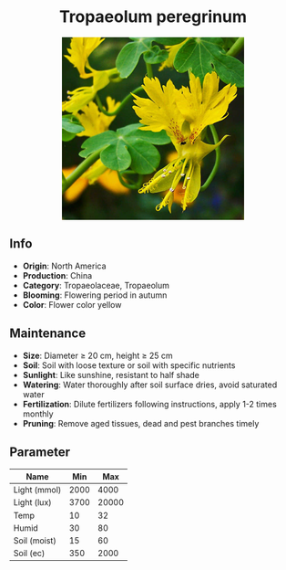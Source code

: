 <h1 align='center'>Tropaeolum peregrinum</h1>
<p align="center">
    <img 
        align='center'
        width='320'
        src="../images/tropaeolum peregrinum.png" 
        alt='Tropaeolum peregrinum' />
</p>

## Info

 - **Origin**: North America
 - **Production**: China
 - **Category**: Tropaeolaceae, Tropaeolum
 - **Blooming**: Flowering period in autumn
 - **Color**: Flower color yellow

## Maintenance

 - **Size**: Diameter ≥ 20 cm, height ≥ 25 cm
 - **Soil**: Soil with loose texture or soil with specific nutrients
 - **Sunlight**: Like sunshine, resistant to half shade
 - **Watering**: Water thoroughly after soil surface dries, avoid saturated water
 - **Fertilization**: Dilute fertilizers following instructions, apply 1-2 times monthly
 - **Pruning**: Remove aged tissues, dead and pest branches timely

## Parameter

| Name         | Min  | Max   |
|--------------|------|-------|
| Light (mmol) | 2000 | 4000  |
| Light (lux)  | 3700 | 20000 |
| Temp         | 10    | 32    |
| Humid        | 30   | 80    |
| Soil (moist) | 15   | 60    |
| Soil (ec)    | 350  | 2000  |